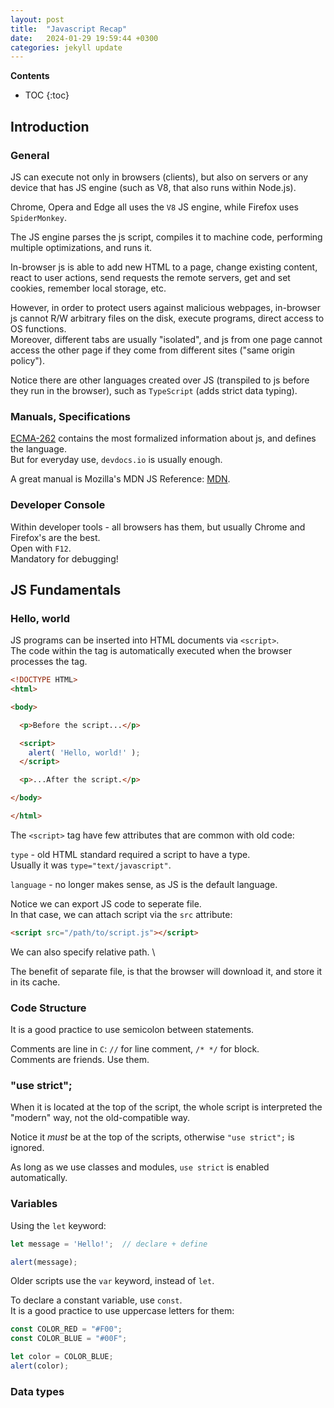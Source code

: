 ```yaml
---
layout: post
title:  "Javascript Recap"
date:   2024-01-29 19:59:44 +0300
categories: jekyll update
---
```


**Contents**
* TOC
{:toc}
## Introduction

### General

JS can execute not only in browsers (clients), but also on servers or any device that has JS engine (such as V8, that also runs within Node.js). 

Chrome, Opera and Edge all uses the `V8` JS engine, while Firefox uses `SpiderMonkey`. 

The JS engine parses the js script, compiles it to machine code, performing multiple optimizations, and runs it. 

In-browser js is able to add new HTML to a page, change existing content, react to user actions, send requests the remote servers, get and set cookies, remember local storage, etc. 

However, in order to protect users against malicious webpages, in-browser js cannot R/W arbitrary files on the disk, execute programs, direct access to OS functions. \
Moreover, different tabs are usually "isolated", and js from one page cannot access the other page if they come from different sites ("same origin policy"). 

Notice there are other languages created over JS (transpiled to js before they run in the browser), such as `TypeScript` (adds strict data typing). 

### Manuals, Specifications

[ECMA-262][ECMA-262] contains the most formalized information about js, and defines the language. \
But for everyday use, `devdocs.io` is usually enough.

A great manual is Mozilla's MDN JS Reference: [MDN][MDN].

### Developer Console

Within developer tools - all browsers has them, but usually Chrome and Firefox's are the best. \
Open with `F12`. \
Mandatory for debugging!

## JS Fundamentals

### Hello, world

JS programs can be inserted into HTML documents via `<script>`. \
The code within the tag is automatically executed when the browser processes the tag. 

```html
<!DOCTYPE HTML>
<html>

<body>

  <p>Before the script...</p>

  <script>
    alert( 'Hello, world!' );
  </script>

  <p>...After the script.</p>

</body>

</html>
```

The `<script>` tag have few attributes that are common with old code:

`type` - old HTML standard required a script to have a type. \
Usually it was `type="text/javascript"`. 

`language` - no longer makes sense, as JS is the default language. 

Notice we can export JS code to seperate file. \
In that case, we can attach script via the `src` attribute:

```html
<script src="/path/to/script.js"></script>
```

We can also specify relative path. \ 

The benefit of separate file, is that the browser will download it, and store it in its cache. 

### Code Structure

It is a good practice to use semicolon between statements. 

Comments are line in `C`: `//` for line comment, `/* */` for block. \
Comments are friends. Use them.

### "use strict";

When it is located at the top of the script, the whole script is interpreted the "modern" way, not the old-compatible way.

Notice it *must* be at the top of the scripts, otherwise `"use strict";` is ignored.

As long as we use classes and modules, `use strict` is enabled automatically. 

### Variables

Using the `let` keyword:

```js
let message = 'Hello!';  // declare + define

alert(message);
```

Older scripts use the `var` keyword, instead of `let`. 

To declare a constant variable, use `const`. \
It is a good practice to use uppercase letters for them:

```js
const COLOR_RED = "#F00";
const COLOR_BLUE = "#00F";

let color = COLOR_BLUE;
alert(color);
```

### Data types




[ECMA-262]: https://ecma-international.org/publications-and-standards/standards/ecma-262/
[MDN]: https://developer.mozilla.org/en-US/docs/Web/JavaScript/Reference

